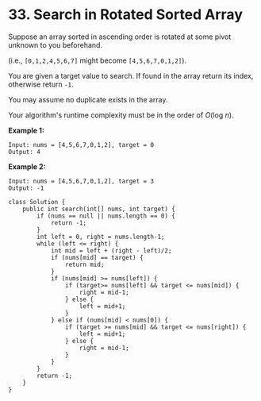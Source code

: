 # 33. Search in Rotated Sorted Array

Suppose an array sorted in ascending order is rotated at some pivot unknown to you beforehand.

\(i.e., `[0,1,2,4,5,6,7]` might become `[4,5,6,7,0,1,2]`\).

You are given a target value to search. If found in the array return its index, otherwise return `-1`.

You may assume no duplicate exists in the array.

Your algorithm's runtime complexity must be in the order of _O_\(log _n_\).

**Example 1:**

```text
Input: nums = [4,5,6,7,0,1,2], target = 0
Output: 4
```

**Example 2:**

```text
Input: nums = [4,5,6,7,0,1,2], target = 3
Output: -1
```



```text
class Solution {
    public int search(int[] nums, int target) {
        if (nums == null || nums.length == 0) {
            return -1;
        }
        int left = 0, right = nums.length-1;
        while (left <= right) {
            int mid = left + (right - left)/2;
            if (nums[mid] == target) {
                return mid;
            }
            if (nums[mid] >= nums[left]) {
                if (target>= nums[left] && target <= nums[mid]) {
                    right = mid-1;
                } else {
                    left = mid+1;
                }
            } else if (nums[mid] < nums[0]) {
                if (target >= nums[mid] && target <= nums[right]) {
                    left = mid+1;
                } else {
                    right = mid-1;
                }
            }
        }
        return -1;
    }
}
```

